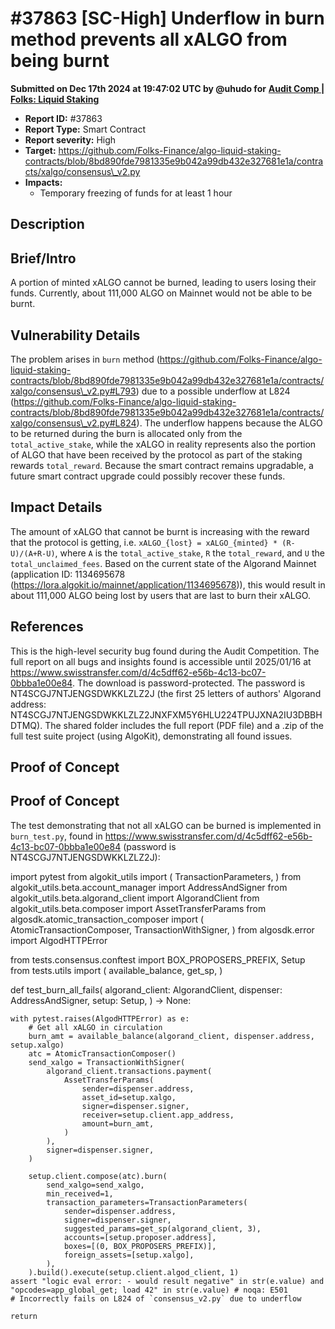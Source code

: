 # #37863 \[SC-High] Underflow in burn method prevents all xALGO from being burnt

**Submitted on Dec 17th 2024 at 19:47:02 UTC by @uhudo for** [**Audit Comp | Folks: Liquid Staking**](https://immunefi.com/audit-competition/folks-finance-liquid-staking-audit-competition)

* **Report ID:** #37863
* **Report Type:** Smart Contract
* **Report severity:** High
* **Target:** https://github.com/Folks-Finance/algo-liquid-staking-contracts/blob/8bd890fde7981335e9b042a99db432e327681e1a/contracts/xalgo/consensus\_v2.py
* **Impacts:**
  * Temporary freezing of funds for at least 1 hour

## Description

## Brief/Intro

A portion of minted xALGO cannot be burned, leading to users losing their funds. Currently, about 111,000 ALGO on Mainnet would not be able to be burnt.

## Vulnerability Details

The problem arises in `burn` method (https://github.com/Folks-Finance/algo-liquid-staking-contracts/blob/8bd890fde7981335e9b042a99db432e327681e1a/contracts/xalgo/consensus\_v2.py#L793) due to a possible underflow at L824 (https://github.com/Folks-Finance/algo-liquid-staking-contracts/blob/8bd890fde7981335e9b042a99db432e327681e1a/contracts/xalgo/consensus\_v2.py#L824). The underflow happens because the ALGO to be returned during the burn is allocated only from the `total_active_stake`, while the xALGO in reality represents also the portion of ALGO that have been received by the protocol as part of the staking rewards `total_reward`. Because the smart contract remains upgradable, a future smart contract upgrade could possibly recover these funds.

## Impact Details

The amount of xALGO that cannot be burnt is increasing with the reward that the protocol is getting, i.e. `xALGO_{lost} = xALGO_{minted} * (R-U)/(A+R-U)`, where `A` is the `total_active_stake`, `R` the `total_reward`, and `U` the `total_unclaimed_fees`. Based on the current state of the Algorand Mainnet (application ID: 1134695678 (https://lora.algokit.io/mainnet/application/1134695678)), this would result in about 111,000 ALGO being lost by users that are last to burn their xALGO.

## References

This is the high-level security bug found during the Audit Competition. The full report on all bugs and insights found is accessible until 2025/01/16 at https://www.swisstransfer.com/d/4c5dff62-e56b-4c13-bc07-0bbba1e00e84. The download is password-protected. The password is NT4SCGJ7NTJENGSDWKKLZLZ2J (the first 25 letters of authors' Algorand address: NT4SCGJ7NTJENGSDWKKLZLZ2JNXFXM5Y6HLU224TPUJXNA2IU3DBBHDTMQ). The shared folder includes the full report (PDF file) and a .zip of the full test suite project (using AlgoKit), demonstrating all found issues.

## Proof of Concept

## Proof of Concept

The test demonstrating that not all xALGO can be burned is implemented in `burn_test.py`, found in https://www.swisstransfer.com/d/4c5dff62-e56b-4c13-bc07-0bbba1e00e84 (password is NT4SCGJ7NTJENGSDWKKLZLZ2J):

import pytest from algokit\_utils import ( TransactionParameters, ) from algokit\_utils.beta.account\_manager import AddressAndSigner from algokit\_utils.beta.algorand\_client import AlgorandClient from algokit\_utils.beta.composer import AssetTransferParams from algosdk.atomic\_transaction\_composer import ( AtomicTransactionComposer, TransactionWithSigner, ) from algosdk.error import AlgodHTTPError

from tests.consensus.conftest import BOX\_PROPOSERS\_PREFIX, Setup from tests.utils import ( available\_balance, get\_sp, )

def test\_burn\_all\_fails( algorand\_client: AlgorandClient, dispenser: AddressAndSigner, setup: Setup, ) -> None:

```
with pytest.raises(AlgodHTTPError) as e:
    # Get all xALGO in circulation
    burn_amt = available_balance(algorand_client, dispenser.address, setup.xalgo)
    atc = AtomicTransactionComposer()
    send_xalgo = TransactionWithSigner(
        algorand_client.transactions.payment(
            AssetTransferParams(
                sender=dispenser.address,
                asset_id=setup.xalgo,
                signer=dispenser.signer,
                receiver=setup.client.app_address,
                amount=burn_amt,
            )
        ),
        signer=dispenser.signer,
    )

    setup.client.compose(atc).burn(
        send_xalgo=send_xalgo,
        min_received=1,
        transaction_parameters=TransactionParameters(
            sender=dispenser.address,
            signer=dispenser.signer,
            suggested_params=get_sp(algorand_client, 3),
            accounts=[setup.proposer.address],
            boxes=[(0, BOX_PROPOSERS_PREFIX)],
            foreign_assets=[setup.xalgo],
        ),
    ).build().execute(setup.client.algod_client, 1)
assert "logic eval error: - would result negative" in str(e.value) and "opcodes=app_global_get; load 42" in str(e.value) # noqa: E501
# Incorrectly fails on L824 of `consensus_v2.py` due to underflow

return
```
